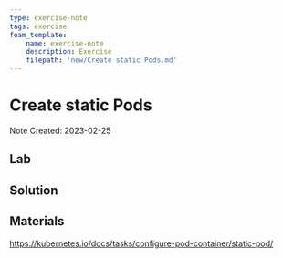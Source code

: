 ```yaml
---
type: exercise-note
tags: exercise
foam_template:
    name: exercise-note
    description: Exercise
    filepath: 'new/Create static Pods.md'
---
```

# Create static Pods
Note Created: 2023-02-25

## Lab 

## Solution

## Materials
https://kubernetes.io/docs/tasks/configure-pod-container/static-pod/